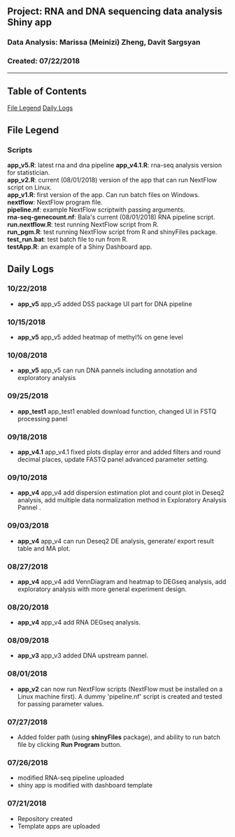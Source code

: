 ##  Project: RNA and DNA sequencing data analysis Shiny app
### Data Analysis: Marissa (Meinizi) Zheng, Davit Sargsyan 
### Created: 07/22/2018 

---    

## Table of Contents
[File Legend](#leg)
[Daily Logs](#logs)  

## File Legend<a name="files"></a>
### Scripts
**app_v5.R**: latest rna and dna pipeline
**app_v4.1.R**: rna-seq analysis version for statistician.     
**app_v2.R**: current (08/01/2018) version of the app that can run NextFlow script on Linux.    
**app_v1.R**: first version of the app. Can run batch files on Windows.    
**nextflow**: NextFlow program file.    
**pipeline.nf**: example NextFlow scriptwith passing arguments.    
**rna-seq-genecount.nf**: Bala's current (08/01/2018)  RNA pipeline script.    
**run.nextflow.R**: test running NextFlow script from R.     
**run_pgm.R**: test running NextFlow script from R and shinyFiles package.    
**test_run.bat**: test batch file to run from R.    
**testApp.R**: an example  of a Shiny Dashboard app.  

## Daily Logs<a name="logs"></a>


### 10/22/2018
* **app_v5** app_v5 added DSS package UI part for DNA pipeline

### 10/15/2018
* **app_v5** app_v5 added heatmap of methyl% on gene level

### 10/08/2018
* **app_v5** app_v5 can run DNA pannels including annotation and exploratory analysis

### 09/25/2018
* **app_test1** app_test1 enabled download function, changed UI in FSTQ processing panel

### 09/18/2018
* **app_v4.1** app_v4.1 fixed plots display error and added filters and round decimal places, update FASTQ panel advanced parameter setting.

### 09/10/2018
* **app_v4** app_v4 add dispersion estimation plot and count plot in Deseq2  analysis, add multiple data normalization method in Exploratory Analysis Pannel .

### 09/03/2018
* **app_v4** app_v4 can run Deseq2 DE analysis, generate/ export result table and MA plot.

### 08/27/2018
* **app_v4** app_v4 add VennDiagram and heatmap to DEGseq analysis, add exploratory analysis with more general experiment design.

### 08/20/2018
* **app_v4** app_v4 add RNA DEGseq analysis.

### 08/09/2018
* **app_v3** app_v3 added DNA upstream pannel.

### 08/01/2018
* **app_v2** can now run NextFlow scripts (NextFlow must be installed on a Linux machine first). A dummy 'pipeline.nf' script is created and tested for passing parameter values.

### 07/27/2018
* Added folder path (using **shinyFiles** package), and ability to run batch file by clicking **Run Program** button.

### 07/26/2018
* modified RNA-seq pipeline uploaded        
* shiny app is modified with dashboard template     

### 07/21/2018
* Repository created       
* Template apps are uploaded    

